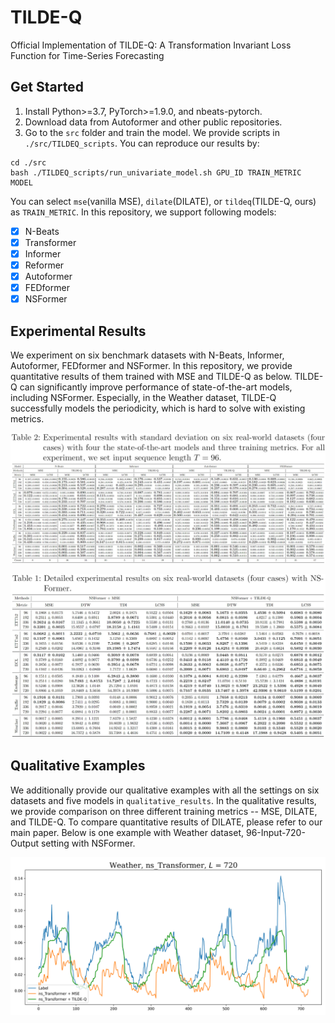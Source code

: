 # TILDE-Q
Official Implementation of TILDE-Q: A Transformation Invariant Loss Function for Time-Series Forecasting

## Get Started

1. Install Python>=3.7, PyTorch>=1.9.0, and nbeats-pytorch.
2. Download data from Autoformer and other public repositories.
3. Go to the `src` folder and train the model. We provide scripts in `./src/TILDEQ_scripts`. You can reproduce our results by:

```
cd ./src
bash ./TILDEQ_scripts/run_univariate_model.sh GPU_ID TRAIN_METRIC MODEL
```
You can select `mse`(vanilla MSE), `dilate`(DILATE), or `tildeq`(TILDE-Q, ours) as `TRAIN_METRIC`.
In this repository, we support following models:

- [x] N-Beats
- [x] Transformer
- [x] Informer
- [x] Reformer
- [x] Autoformer
- [x] FEDformer
- [x] NSFormer

## Experimental Results
We experiment on six benchmark datasets with N-Beats, Informer, Autoformer, FEDformer and NSFormer. In this repository, we provide quantitative results of them trained with MSE and TILDE-Q as below.
TILDE-Q can significantly improve performance of state-of-the-art models, including NSFormer. Especially, in the Weather dataset, TILDE-Q successfully models the periodicity, which is hard to solve with existing metrics.

![alt text](./tables/main_results_w_std.JPG)

![alt text](./tables/NSFormer_results.JPG)


## Qualitative Examples
We additionally provide our qualitative examples with all the settings on six datasets and five models in `qualitative_results`. In the qualitative results, we provide comparison on three different training metrics -- MSE, DILATE, and TILDE-Q. To compare quantitative results of DILATE, please refer to our main paper.
Below is one example with Weather dataset, 96-Input-720-Output setting with NSFormer.

![alt text](./qualitative_results/Weather/ns_Transformer_720.png)
